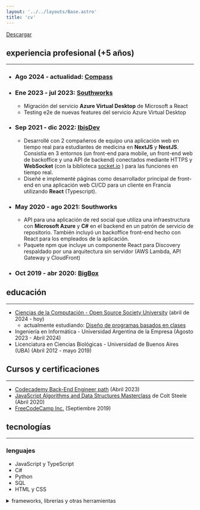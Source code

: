 ```yaml
---
layout: '../../layouts/Base.astro'
title: 'cv'
---
```


[Descargar](/Lucas_E_Ojeda_Resume_ES.pdf)

## experiencia profesional (+5 años)
---

- ### Ago 2024 - actualidad: [Compass](https://www.compass.com/)
- ### Ene 2023 - jul 2023: **[Southworks](https://www.southworks.com/)**
  - Migración del servicio **Azure Virtual Desktop** de Microsoft a React
  - Testing e2e de nuevas features del servicio Azure Virtual Desktop
- ### Sep 2021 - dic 2022: **[IbisDev](https://ibisdev.tech/)**
  - Desarrollé con 2 compañeros de equipo una aplicación web en tiempo real para estudiantes de medicina en **NextJS** y **NestJS**. Consistía en 3 entornos (un front-end para mobile, un front-end web de backoffice y una API de backend) conectados mediante HTTPS y **WebSocket** (con la biblioteca [socket.io](https://socket.io/) ) para las funciones en tiempo real.
  - Diseñé e implementé páginas como desarrollador principal de front-end en una aplicación web CI/CD para un cliente en Francia utilizando **React** (Typescript).
- ### May 2020 - ago 2021: **Southworks**
  - API para una aplicación de red social que utiliza una infraestructura con **Microsoft Azure** y **C#** en el backend en un patrón de servicio de repositorio. También incluyó un backoffice front-end hecho con React para los empleados de la aplicación.
  - Paquete npm que incluye un componente React para Discovery respaldado por una arquitectura sin servidor (AWS Lambda, API Gateway y CloudFront)
- ### Oct 2019 - abr 2020: **[BigBox](https://www.bigbox.com.ar/)**

## educación
---
- [Ciencias de la Computación - Open Source Society University](https://github.com/ossu/computer-science) (abril de 2024 - hoy)
  - actualmente estudiando: [Diseño de programas basados en clases](https://course.ccs.neu.edu/cs2510sp22/index.html)
- Ingeniería en Informática - Universidad Argentina de la Empresa (Agosto 2023 - Abril 2024)
- Licenciatura en Ciencias Biológicas - Universidad de Buenos Aires (UBA) (Abril 2012 - mayo 2019)

## Cursos y certificaciones
---

- [Codecademy Back-End Engineer path](https://www.codecademy.com/learn/paths/back-end-engineer-career-path) (Abril 2023)
- [JavaScript Algorithms and Data Structures Masterclass](https://www.udemy.com/course/js-algorithms-and-data-structures-masterclass/) de Colt Steele (Abril 2020)
- [FreeCodeCamp Inc.](https://www.freecodecamp.org/learn) (Septiembre 2019)

## tecnologías
---

### lenguajes
  * JavaScript y TypeScript
  * C#
  * Python
  * SQL
  * HTML y CSS

<details>
  <summary>frameworks, librerías y otras herramientas</summary>
  - **Usadas en ámbito profesional:**
    * React y Vue
    * Redux
    * NestJS
    * Material UI
    * Git
    * Jest (y React Testing Library)
  - **Usadas en proyectos personales y cursos:**
    * Express
    * PostgreSQL
    * Docker
</details>